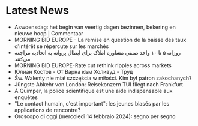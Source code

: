 # Latest News
-  Aswoensdag: het begin van veertig dagen bezinnen, bekering en nieuwe hoop | Commentaar
-  MORNING BID EUROPE - La remise en question de la baisse des taux d'intérêt se répercute sur les marchés
-  روزانه ۵ تا ۱۰ واحد صنفی مشاوره املاک برای ابطال پروانه به اتحادیه مراجعه می‌کنند
-  MORNING BID EUROPE-Rate cut rethink ripples across markets
-  Юлиан Костов - От Варна към Холивуд - Труд
-  Św. Walenty nie miał szczęścia w miłości. Kim był patron zakochanych?
-  Jüngste Abkehr von London: Reisekonzern TUI fliegt nach Frankfurt
-  À Quimper, la police scientifique est une aide indispensable aux enquêtes
-  "Le contact humain, c'est important": les jeunes blasés par les applications de rencontre?
-  Oroscopo di oggi (mercoledì 14 febbraio 2024): segno per segno

